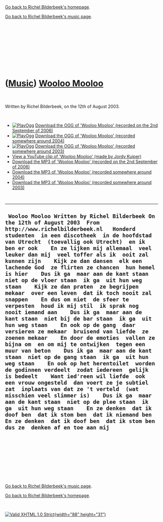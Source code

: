 [Go back to Richel Bilderbeek's homepage](index.htm).

[Go back to Richel Bilderbeek's music page](Music.htm).

 

 

 

 

 

([Music](Music.htm)) [Wooloo Mooloo](SongWoolooMooloo.htm)
==========================================================

 

Written by Richel Bilderbeek, on the 12th of August 2003.

 

-   [![PlayOgg](http://static.fsf.org/playogg/Play_ogg_80x15.png "I support PlayOgg!")](http://playogg.org)
    [Download the OGG of 'Wooloo Mooloo' (recorded on the 2nd September
    of 2006)](CD06_16WoolooMooloo20060902.ogg)
-   [![PlayOgg](http://static.fsf.org/playogg/Play_ogg_80x15.png "I support PlayOgg!")](http://playogg.org)
    [Download the OGG of 'Wooloo Mooloo' (recorded somewhere
    around 2004)](CD03_17WoolooMooloo.ogg)
-   [![PlayOgg](http://static.fsf.org/playogg/Play_ogg_80x15.png "I support PlayOgg!")](http://playogg.org)
    [Download the OGG of 'Wooloo Mooloo' (recorded somewhere
    around 2003)](CD02_08WoolooMooloo.ogg)
-   [View a YouTube clip of 'Wooloo Mooloo' (made by Jordy
    Kuiper)](http://www.youtube.com/watch?v=CDcEgycIWNg)
-   [Download the MP3 of 'Wooloo Mooloo' (recorded on the 2nd September
    of 2006)](CD06_16WoolooMooloo20060902.mp3)
-   [Download the MP3 of 'Wooloo Mooloo' (recorded somewhere
    around 2004)](CD03_17WoolooMooloo.mp3)
-   [Download the MP3 of 'Wooloo Mooloo' (recorded somewhere
    around 2003)](CD02_08WoolooMooloo.mp3)

 

  ---------------------------------------------------------------------------------------------------------------------------------------------------------------------------------------------------------------------------------------------------------------------------------------------------------------------------------------------------------------------------------------------------------------------------------------------------------------------------------------------------------------------------------------------------------------------------------------------------------------------------------------------------------------------------------------------------------------------------------------------------------------------------------------------------------------------------------------------------------------------------------------------------------------------------------------------------------------------------------------------------------------------------------------------------------------------------------------------------------------------------------------------------------------------------------------------------------------------------------------------------------------------------------------------------------------------------------------------------------------------------------------------------------------------------------------------------------------------------------------------------------------------------------------------------------
  ` Wooloo Mooloo Written by Richel Bilderbeek On the 12th of August 2003  From http://www.richelbilderbeek.nl   Honderd studenten  in een discotheek  in de hoofdstad van Utrecht  (toevallig ook Utrecht)  en ik ben er ook    En ze lijken mij allemaal  veel leuker dan mij  veel toffer als ik  ooit zal kunnen zijn    Kijk ze dan dansen  elk een lachende God  ze flirten ze chancen  hun hemel is hier    Dus ik ga  maar aan de kant staan  niet op de vloer staan  ik ga  uit hun weg staan    Kijk ze dan praten  ze begrijpen mekaar  over een leven  dat ik toch nooit zal snappen    En dus om niet  de sfeer te verpesten  houd ik mij stil  ik sprak nog nooit iemand aan    Dus ik ga  maar aan de kant staan  niet bij de bar staan  ik ga  uit hun weg staan    En ook op de gang  daar versieren ze mekaar  bruisend van liefde  ze zoenen mekaar    En door de emoties  vallen ze bijna om  en om mij te ontwijken  tegen een muur van beton    Dus ik ga  maar aan de kant staan  niet op de gang staan  ik ga  uit hun weg staan    En ook op het herentoilet  worden de godinnen verdeelt  zodat iedereen  gelijk is bedeelt    Want ied'reen wil liefde  ook een vrouw ongesteld  dan voert ze je subtiel zat  inplaats van dat ze 't verteld  (wat misschien veel slimmer is)    Dus ik ga  maar aan de kant staan  niet op de plee staan  ik ga  uit hun weg staan    En ze denken  dat ik doof ben  dat ik stom ben  dat ik niemand ben    En ze denken  dat ik doof ben  dat ik stom ben  dus ze  denken af en toe aan mij`
  ---------------------------------------------------------------------------------------------------------------------------------------------------------------------------------------------------------------------------------------------------------------------------------------------------------------------------------------------------------------------------------------------------------------------------------------------------------------------------------------------------------------------------------------------------------------------------------------------------------------------------------------------------------------------------------------------------------------------------------------------------------------------------------------------------------------------------------------------------------------------------------------------------------------------------------------------------------------------------------------------------------------------------------------------------------------------------------------------------------------------------------------------------------------------------------------------------------------------------------------------------------------------------------------------------------------------------------------------------------------------------------------------------------------------------------------------------------------------------------------------------------------------------------------------------------

 

 

 

 

 

[Go back to Richel Bilderbeek's music page](Music.htm).

[Go back to Richel Bilderbeek's homepage](index.htm).

 

[![Valid XHTML 1.0 Strict](valid-xhtml10.png){width="88"
height="31"}](http://validator.w3.org/check?uri=referer)
